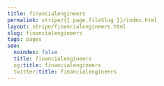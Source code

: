 ```yaml
---
title: financialengineers
permalink: stripe/{{ page.fileSlug }}/index.html
layout: stripe/financialengineers.html
slug: financialengineers
tags: pages
seo:
  noindex: false
  title: financialengineers
  og:title: financialengineers
  twitter:title: financialengineers
---
```



